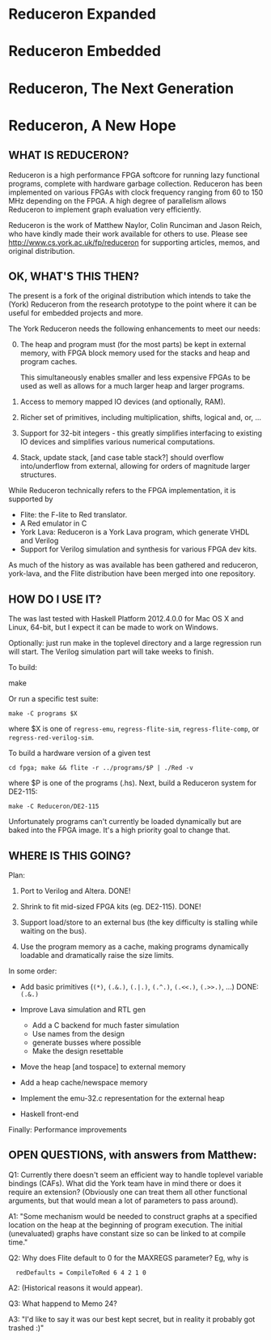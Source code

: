 
# Reduceron Expanded
# Reduceron Embedded
# Reduceron, The Next Generation
# Reduceron, A New Hope


## WHAT IS REDUCERON?

Reduceron is a high performance FPGA softcore for running lazy functional
programs, complete with hardware garbage collection.  Reduceron has been
implemented on various FPGAs with clock frequency ranging from 60 to 150
MHz depending on the FPGA.  A high degree of parallelism allows Reduceron
to implement graph evaluation very efficiently.

Reduceron is the work of Matthew Naylor, Colin Runciman and Jason Reich,
who have kindly made their work available for others to use.  Please see
http://www.cs.york.ac.uk/fp/reduceron for supporting articles, memos, and
original distribution.


## OK, WHAT'S THIS THEN?

The present is a fork of the original distribution which intends to take
the (York) Reduceron from the research prototype to the point where it
can be useful for embedded projects and more.

The York Reduceron needs the following enhancements to meet our needs:

 0. The heap and program must (for the most parts) be kept in external
    memory, with FPGA block memory used for the stacks and heap and
    program caches.

    This simultaneously enables smaller and less expensive FPGAs to be
    used as well as allows for a much larger heap and larger programs.

 1. Access to memory mapped IO devices (and optionally, RAM).

 2. Richer set of primitives, including multiplication, shifts, logical
    and, or, ...

 3. Support for 32-bit integers - this greatly simplifies interfacing to
    existing IO devices and simplifies various numerical computations.

 4. Stack, update stack, [and case table stack?] should overflow
    into/underflow from external, allowing for orders of magnitude
    larger structures.


While Reduceron technically refers to the FPGA implementation, it is
supported by

 - Flite: the F-lite to Red translator.
 - A Red emulator in C
 - York Lava: Reduceron is a York Lava program, which generate VHDL and
   Verilog
 - Support for Verilog simulation and synthesis for various FPGA dev
   kits.


As much of the history as was available has been gathered and reduceron,
york-lava, and the Flite distribution have been merged into one
repository.


## HOW DO I USE IT?

The was last tested with Haskell Platform 2012.4.0.0 for Mac OS X and
Linux, 64-bit, but I expect it can be made to work on Windows.

Optionally: just run make in the toplevel directory and a large
regression run will start. The Verilog simulation part will take weeks to
finish.

To build:

   make

Or run a specific test suite:

    make -C programs $X

where $X is one of `regress-emu`, `regress-flite-sim`, `regress-flite-comp`, or
`regress-red-verilog-sim`.

To build a hardware version of a given test

    cd fpga; make && flite -r ../programs/$P | ./Red -v

where $P is one of the programs (.hs).  Next, build a Reduceron system
for DE2-115:

    make -C Reduceron/DE2-115

Unfortunately programs can't currently be loaded dynamically but are
baked into the FPGA image.  It's a high priority goal to change that.

## WHERE IS THIS GOING?

Plan:

  1. Port to Verilog and Altera. DONE!

  2. Shrink to fit mid-sized FPGA kits (eg. DE2-115). DONE!

  3. Support load/store to an external bus (the key difficulty is stalling while waiting on the bus).

  4. Use the program memory as a cache, making programs dynamically loadable and dramatically raise the size limits.

In some order:

  - Add basic primitives (`(*)`, `(.&.)`, `(.|.)`, `(.^.)`, `(.<<.)`, `(.>>.)`, ...)
    DONE: `(.&.)`

  - Improve Lava simulation and RTL gen
       - Add a C backend for much faster simulation
       - Use names from the design
       - generate busses where possible
       - Make the design resettable

  - Move the heap [and tospace] to external memory
  - Add a heap cache/newspace memory
  - Implement the emu-32.c representation for the external heap

  - Haskell front-end

Finally: Performance improvements


## OPEN QUESTIONS, with answers from Matthew:

Q1: Currently there doesn't seem an efficient way to handle toplevel
    variable bindings (CAFs).  What did the York team have in mind there
    or does it require an extension?  (Obviously one can treat them all
    other functional arguments, but that would mean a lot of parameters
    to pass around).

A1: "Some mechanism would be needed to construct graphs at a specified
location on the heap at the beginning of program execution.  The
initial (unevaluated) graphs have constant size so can be linked to at
compile time."


Q2: Why does Flite default to 0 for the MAXREGS parameter?  Eg, why is

      redDefaults = CompileToRed 6 4 2 1 0

A2: (Historical reasons it would appear).


Q3: What happend to Memo 24?

A3: "I'd like to say it was our best kept secret, but in reality it
probably got trashed :)"
